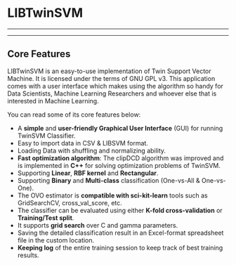 # LIBTwinSVM
***
***
## Core Features
LIBTwinSVM is an easy-to-use implementation of Twin Support Vector Machine.  It is licensed under the terms of GNU GPL v3. This application comes with a user interface which makes using the algorithm so handy for Data Scientists, Machine Learning Researchers and whoever else that is interested in Machine Learning.
<br>

You can read some of its core features below:
- A **simple** and **user-friendly Graphical User Interface** (GUI) for running TwinSVM Classifier.
- Easy to import data in CSV & LIBSVM format.
- Loading Data with shuffling and normalizing ability.
- **Fast optimization algorithm**: The clipDCD algorithm was improved and is implemented in **C++** for solving optimization problems of TwinSVM.
- Supporting **Linear**, **RBF kernel** and **Rectangular**.
- Supporting **Binary** and **Multi-class** classification (One-vs-All & One-vs-One).
- The OVO estimator is **compatible with sci-kit-learn** tools such as GridSearchCV, cross_val_score, etc.
- The classifier can be evaluated using either **K-fold cross-validation** or **Training/Test split**.
- It supports **grid search** over C and gamma parameters.
- Saving the detailed classification result in an Excel-format spreadsheet file in the custom location.
- **Keeping log** of the entire training session to keep track of best training results.